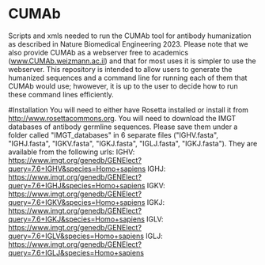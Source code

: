 # CUMAb
Scripts and xmls needed to run the CUMAb tool for antibody humanization as described in Nature Biomedical Engineering 2023. Please note that we also provide CUMAb as a webserver free to academics (www.CUMAb.weizmann.ac.il) and that for most uses it is simpler to use the webserver. This repository is intended to allow users to generate the humanized sequences and a command line for running each of them that CUMAb would use; hwowever, it is up to the user to decide how to run these command lines efficiently. 

#Installation
You will need to either have Rosetta installed or install it from http://www.rosettacommons.org.
You will need to download the IMGT databases of antibody germline sequences. Please save them under a folder called "IMGT_databases" in 6 separate files ("IGHV.fasta", "IGHJ.fasta", "IGKV.fasta", "IGKJ.fasta", "IGLJ.fasta", "IGKJ.fasta"). They are available from the following urls:
  IGHV: https://www.imgt.org/genedb/GENElect?query=7.6+IGHV&species=Homo+sapiens
  IGHJ: https://www.imgt.org/genedb/GENElect?query=7.6+IGHJ&species=Homo+sapiens
  IGKV: https://www.imgt.org/genedb/GENElect?query=7.6+IGKV&species=Homo+sapiens
  IGKJ: https://www.imgt.org/genedb/GENElect?query=7.6+IGKJ&species=Homo+sapiens
  IGLV: https://www.imgt.org/genedb/GENElect?query=7.6+IGLV&species=Homo+sapiens
  IGLJ: https://www.imgt.org/genedb/GENElect?query=7.6+IGLJ&species=Homo+sapiens
